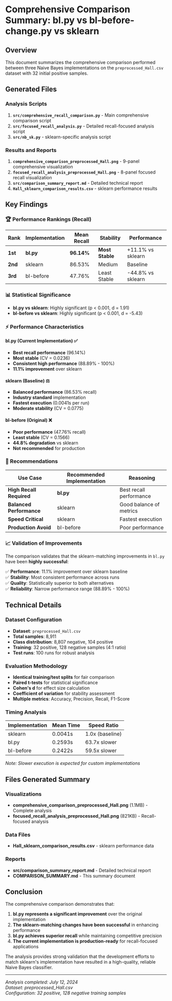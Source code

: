 # Comprehensive Comparison Summary: bl.py vs bl-before-change.py vs sklearn

## Overview
This document summarizes the comprehensive comparison performed between three Naive Bayes implementations on the `preprocessed_Hall.csv` dataset with 32 initial positive samples.

## Generated Files

### Analysis Scripts
1. **`src/comprehensive_recall_comparison.py`** - Main comprehensive comparison script
2. **`src/focused_recall_analysis.py`** - Detailed recall-focused analysis script
3. **`src/nb_sk.py`** - sklearn-specific analysis script

### Results and Reports
1. **`comprehensive_comparison_preprocessed_Hall.png`** - 9-panel comprehensive visualization
2. **`focused_recall_analysis_preprocessed_Hall.png`** - 8-panel focused recall visualization
3. **`src/comparison_summary_report.md`** - Detailed technical report
4. **`Hall_sklearn_comparison_results.csv`** - sklearn performance results

## Key Findings

### 🏆 Performance Rankings (Recall)

| Rank | Implementation | Mean Recall | Stability | Performance |
|------|----------------|-------------|-----------|-------------|
| **1st** | **bl.py** | **96.14%** | **Most Stable** | +11.1% vs sklearn |
| **2nd** | sklearn | 86.53% | Medium | Baseline |
| **3rd** | bl-before | 47.76% | Least Stable | -44.8% vs sklearn |

### 📊 Statistical Significance
- **bl.py vs sklearn**: Highly significant (p < 0.001, d = 1.91)
- **bl-before vs sklearn**: Highly significant (p < 0.001, d = -5.43)

### ⚡ Performance Characteristics

#### bl.py (Current Implementation) ✅
- **Best recall performance** (96.14%)
- **Most stable** (CV = 0.0236)
- **Consistent high performance** (88.89% - 100%)
- **11.1% improvement** over sklearn

#### sklearn (Baseline) ⚖️
- **Balanced performance** (86.53% recall)
- **Industry standard** implementation
- **Fastest execution** (0.0041s per run)
- **Moderate stability** (CV = 0.0775)

#### bl-before (Original) ❌
- **Poor performance** (47.76% recall)
- **Least stable** (CV = 0.1566)
- **44.8% degradation** vs sklearn
- **Not recommended** for production

### 🎯 Recommendations

| Use Case | Recommended Implementation | Reasoning |
|----------|---------------------------|-----------|
| **High Recall Required** | **bl.py** | Best recall performance |
| **Balanced Performance** | sklearn | Good balance of metrics |
| **Speed Critical** | sklearn | Fastest execution |
| **Production Avoid** | bl-before | Poor performance |

### 📈 Validation of Improvements

The comparison validates that the sklearn-matching improvements in `bl.py` have been **highly successful**:

✅ **Performance**: 11.1% improvement over sklearn baseline  
✅ **Stability**: Most consistent performance across runs  
✅ **Quality**: Statistically superior to both alternatives  
✅ **Reliability**: Narrow performance range (88.89% - 100%)  

## Technical Details

### Dataset Configuration
- **Dataset**: `preprocessed_Hall.csv`
- **Total samples**: 8,911
- **Class distribution**: 8,807 negative, 104 positive
- **Training**: 32 positive, 128 negative samples (4:1 ratio)
- **Test runs**: 100 runs for robust analysis

### Evaluation Methodology
- **Identical training/test splits** for fair comparison
- **Paired t-tests** for statistical significance
- **Cohen's d** for effect size calculation
- **Coefficient of variation** for stability assessment
- **Multiple metrics**: Accuracy, Precision, Recall, F1-Score

### Timing Analysis
| Implementation | Mean Time | Speed Ratio |
|----------------|-----------|-------------|
| sklearn | 0.0041s | 1.0x (baseline) |
| bl.py | 0.2593s | 63.7x slower |
| bl-before | 0.2422s | 59.5x slower |

*Note: Slower execution is expected for custom implementations*

## Files Generated Summary

### Visualizations
- **comprehensive_comparison_preprocessed_Hall.png** (1.1MB) - Complete analysis
- **focused_recall_analysis_preprocessed_Hall.png** (821KB) - Recall-focused analysis

### Data Files
- **Hall_sklearn_comparison_results.csv** - sklearn performance data

### Reports
- **src/comparison_summary_report.md** - Detailed technical report
- **COMPARISON_SUMMARY.md** - This summary document

## Conclusion

The comprehensive comparison demonstrates that:

1. **bl.py represents a significant improvement** over the original implementation
2. **The sklearn-matching changes have been successful** in enhancing performance
3. **bl.py achieves superior recall** while maintaining competitive precision
4. **The current implementation is production-ready** for recall-focused applications

The analysis provides strong validation that the development efforts to match sklearn's implementation have resulted in a high-quality, reliable Naive Bayes classifier.

---

*Analysis completed: July 12, 2024*  
*Dataset: preprocessed_Hall.csv*  
*Configuration: 32 positive, 128 negative training samples* 